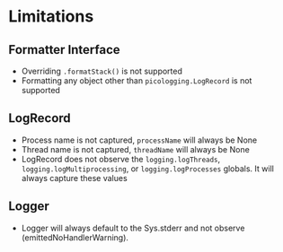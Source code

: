 # Limitations

## Formatter Interface

* Overriding `.formatStack()` is not supported
* Formatting any object other than `picologging.LogRecord` is not supported

## LogRecord

* Process name is not captured, `processName` will always be None
* Thread name is not captured, `threadName` will always be None
* LogRecord does not observe the `logging.logThreads`, `logging.logMultiprocessing`, or `logging.logProcesses` globals. It will always capture these values

## Logger

* Logger will always default to the Sys.stderr and not observe (emittedNoHandlerWarning).
